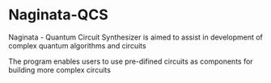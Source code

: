 # Naginata-QCS
Naginata - Quantum Circuit Synthesizer is aimed to assist in development of complex quantum algorithms and circuits

The program enables users to use pre-difined circuits as components for building more complex circuits
